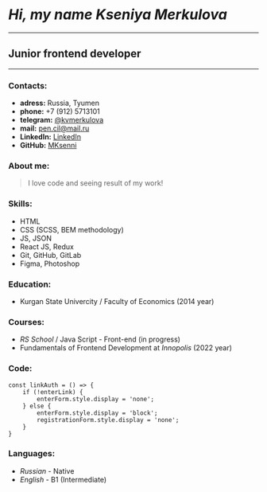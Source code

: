 # ***Hi, my name Kseniya Merkulova***
_________________________________________________________________________________
## **Junior frontend developer**
*********************************************************************************
### **Contacts:**
 + **adress:** Russia, Tyumen
 + **phone:** +7 (912) 5713101
 + **telegram:** [@kvmerkulova](https://t.me/kvmerkulova)
 + **mail:** [pen.cil@mail.ru](pen.cil@mail.ru)
 + **LinkedIn:** [LinkedIn](https://www.linkedin.com/in/merkseniya/)
 + **GitHub:** [MKsenni](https://github.com/MKsenni)

### **About me:**
> I love codе and seeing result of my work!

### **Skills:**
 * HTML
 * CSS (SCSS, BEM methodology)
 * JS, JSON
 * React JS, Redux
 * Git, GitHub, GitLab
 * Figma, Photoshop

### **Education:**
 + Kurgan State Univercity / Faculty of Economics (2014 year)

### **Courses:**
 - *RS School* / Java Script - Front-end (in progress)
 - Fundamentals of Frontend Development at *Innopolis* (2022 year)

### **Code:**
```
const linkAuth = () => {
    if (!enterLink) {
        enterForm.style.display = 'none';
    } else {
        enterForm.style.display = 'block';
        registrationForm.style.display = 'none';
    }
} 
```

### **Languages:**
 - *Russian* - Native
 - *English* - B1 (Intermediate)